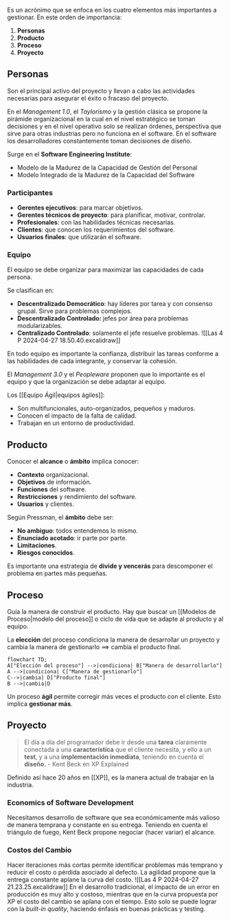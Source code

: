 Es un acrónimo que se enfoca en los cuatro elementos más importantes a gestionar.
En este orden de importancia:

1. **Personas**
2. **Producto**
3. **Proceso**
4. **Proyecto**

## Personas

Son el principal activo del proyecto y llevan a cabo las actividades necesarias para asegurar el éxito o fracaso del proyecto.

En el _Management 1.0_, el _Taylorismo_ y la gestión clásica se propone la pirámide organizacional en la cual en el nivel estratégico se toman decisiones y en el nivel operativo solo se realizan órdenes, perspectiva que sirve para otras industrias pero no funciona en el software. En el software los desarrolladores constantemente toman decisiones de diseño.

Surge en el **Software Engineering Institute**:

- Modelo de la Madurez de la Capacidad de Gestión del Personal
- Modelo Integrado de la Madurez de la Capacidad del Software

### Participantes

- **Gerentes ejecutivos**: para marcar objetivos.
- **Gerentes técnicos de proyecto**: para planificar, motivar, controlar.
- **Profesionales**: con las habilidades técnicas necesarias.
- **Clientes**: que conocen los requerimientos del software.
- **Usuarios finales**: que utilizarán el software.

### Equipo

El equipo se debe organizar para maximizar las capacidades de cada persona.

Se clasifican en:

- **Descentralizado Democrático**: hay líderes por tarea y con consenso grupal. Sirve para problemas complejos.
- **Descentralizado Controlado:** jefes por área para problemas modularizables.
- **Centralizado Controlado**: solamente el jefe resuelve problemas.
  ![[Las 4 P 2024-04-27 18.50.40.excalidraw]]

En todo equipo es importante la confianza, distribuir las tareas conforme a las habilidades de cada integrante, y conservar la cohesión.

El _Management 3.0_ y el _Peopleware_ proponen que lo importante es el equipo y que la organización se debe adaptar al equipo.

Los [[Equipo Ágil|equipos ágiles]]:

- Son multifuncionales, auto-organizados, pequeños y maduros.
- Conocen el impacto de la falta de calidad.
- Trabajan en un entorno de productividad.

## Producto

Conocer el **alcance** o **ámbito** implica conocer:

- **Contexto** organizacional.
- **Objetivos** de información.
- **Funciones** del software.
- **Restricciones** y rendimiento del software.
- **Usuarios** y clientes.

Según Pressman, el **ámbito** debe ser:

- **No ambiguo**: todos entendemos lo mismo.
- **Enunciado acotado**: ir parte por parte.
- **Limitaciones**.
- **Riesgos conocidos**.

Es importante una estrategia de **divide y vencerás** para descomponer el problema en partes más pequeñas.

## Proceso

Guía la manera de construir el producto. Hay que buscar un [[Modelos de Proceso|modelo del proceso]] o ciclo de vida que se adapte al producto y al equipo.

La **elección** del proceso condiciona la manera de desarrollar un proyecto y cambia la manera de gestionarlo $\implies$ cambia el producto final.

```mermaid
flowchart TD;
A["Elección del proceso"] -->|condiciona| B["Manera de desarrollarlo"]
A -->|condiciona| C["Manera de gestionarlo"]
C-->|cambia| D["Producto final"]
B -->|cambia|D
```

Un proceso **ágil** permite corregir más veces el producto con el cliente. Esto implica **gestionar más**.

## Proyecto

> El día a día del programador debe ir desde una **tarea** claramente conectada a una **característica** que el cliente necesita, y ello a un **test**, y a una **implementación inmediata**, teniendo en cuenta el **diseño.** - Kent Beck en XP Explained

Definido así hace 20 años en [[XP]], es la manera actual de trabajar en la industria.

### Economics of Software Development

Necesitamos desarrollo de software que sea económicamente más valioso de manera temprana y constante en su entrega. Teniendo en cuenta el triángulo de fuego, Kent Beck propone negociar (hacer variar) el alcance.

### Costos del Cambio

Hacer iteraciones más cortas permite identificar problemas más temprano y reducir el costo o pérdida asociado al defecto. La agilidad propone que la entrega constante aplane la curva del costo.
![[Las 4 P 2024-04-27 21.23.25.excalidraw]]
En el desarrollo tradicional, el impacto de un error en producción es muy alto y costoso, mientras que en la curva propuesta por XP el costo del cambio se aplana con el tiempo. Esto solo se puede lograr con la _built-in quality_, haciendo énfasis en buenas prácticas y testing.
